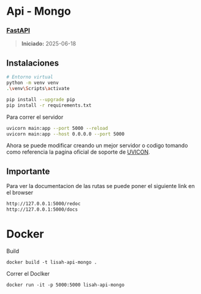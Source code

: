 # Api - Mongo
### [FastAPI](https://fastapi.tiangolo.com/)

> **Iniciado:** 2025-06-18

## Instalaciones

```bash
# Entorno virtual
python -m venv venv
.\venv\Scripts\activate

pip install --upgrade pip
pip install -r requirements.txt
```

Para correr el servidor
```bash
uvicorn main:app --port 5000 --reload    
uvicorn main:app --host 0.0.0.0 --port 5000
```

Ahora se puede modificar creando un mejor servidor o codigo tomando como referencia la pagina oficial de soporte de [UVICON](https://www.uvicorn.org/).


## Importante
Para ver la documentacion de las rutas se puede poner el siguiente link en el browser
```bash
http://127.0.0.1:5000/redoc
http://127.0.0.1:5000/docs
```

# Docker

Build
```
docker build -t lisah-api-mongo .
```

Correr el Doclker
```
docker run -it -p 5000:5000 lisah-api-mongo
```